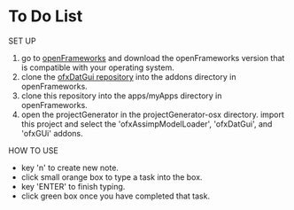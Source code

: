 # To Do List

SET UP
1. go to [openFrameworks](http://openframeworks.cc/download/) and download the openFrameworks
version that is compatible with your operating system.
2. clone the [ofxDatGui repository](git@github.com:braitsch/ofxDatGui.git)
into the addons directory in openFrameworks.
3. clone this repository into the apps/myApps directory in openFrameworks.
4. open the projectGenerator in the projectGenerator-osx directory. import this
project and select the 'ofxAssimpModelLoader', 'ofxDatGui', and 'ofxGUi' addons.

HOW TO USE
* key 'n' to create new note.
* click small orange box to type a task into the box.
* key 'ENTER' to finish typing.
* click green box once you have completed that task.
